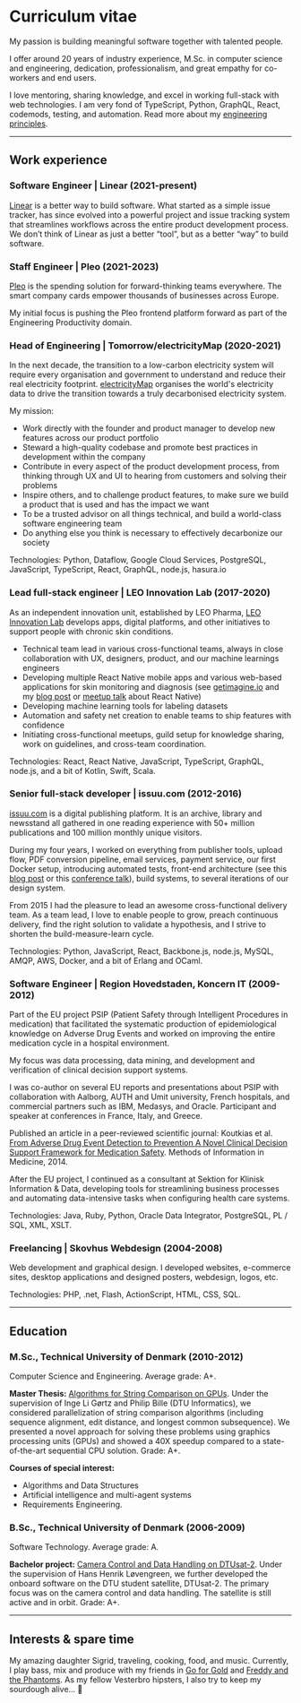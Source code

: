 # Curriculum vitae

My passion is building meaningful software together with talented people.

I offer around 20 years of industry experience, M.Sc. in computer science and engineering, dedication, professionalism, and great empathy for co-workers and end users.

I love mentoring, sharing knowledge, and excel in working full-stack with web technologies. I am very fond of TypeScript, Python, GraphQL, React, codemods, testing, and automation. Read more about my [engineering principles](/blog/software-engineering-principles/).

---

## Work experience

### Software Engineer | Linear (2021-present)

[Linear](https://linear.app) is a better way to build software. What started as a simple issue tracker, has since evolved into a powerful project and issue tracking system that streamlines workflows across the entire product development process. We don’t think of Linear as just a better “tool”, but as a better “way” to build software.

### Staff Engineer | Pleo (2021-2023)

[Pleo](https://pleo.io) is the spending solution for forward-thinking teams everywhere. The smart company cards empower thousands of businesses across Europe.

My initial focus is pushing the Pleo frontend platform forward as part of the Engineering Productivity domain.

### Head of Engineering | Tomorrow/electricityMap (2020-2021)

In the next decade, the transition to a low-carbon electricity system will require every organisation and government to understand and reduce their real electricity footprint. [electricityMap](https://electricitymap.org/) organises the world's electricity data to drive the transition towards a truly decarbonised electricity system.

My mission:

- Work directly with the founder and product manager to develop new features across our product portfolio
- Steward a high-quality codebase and promote best practices in development within the company
- Contribute in every aspect of the product development process, from thinking through UX and UI to hearing from customers and solving their problems
- Inspire others, and to challenge product features, to make sure we build a product that is used and has the impact we want
- To be a trusted advisor on all things technical, and build a world-class software engineering team
- Do anything else you think is necessary to effectively decarbonize our society

Technologies: Python, Dataflow, Google Cloud Services, PostgreSQL, JavaScript, TypeScript, React, GraphQL, node.js, hasura.io

### Lead full-stack engineer | LEO Innovation Lab (2017-2020)

As an independent innovation unit, established by LEO Pharma, [LEO Innovation Lab](https://leoinnovationlab.com/) develops apps, digital platforms, and other initiatives to support people with chronic skin conditions.

- Technical team lead in various cross-functional teams, always in close collaboration with UX, designers, product, and our machine learnings engineers
- Developing multiple React Native mobile apps and various web-based applications for skin monitoring and diagnosis (see [getimagine.io](https://getimagine.io) and my [blog post](/blog/converting-an-app-to-react-native/) or [meetup talk](https://www.youtube.com/watch?v=S12ypU2VFfU) about React Native)
- Developing machine learning tools for labeling datasets
- Automation and safety net creation to enable teams to ship features with confidence
- Initiating cross-functional meetups, guild setup for knowledge sharing, work on guidelines, and cross-team coordination.

Technologies: React, React Native, JavaScript, TypeScript, GraphQL, node.js, and a bit of Kotlin, Swift, Scala.

### Senior full-stack developer | issuu.com (2012-2016)

[issuu.com](https://issuu.com) is a digital publishing platform. It is an archive, library and newsstand all gathered in one reading experience with 50+ million publications and 100 million monthly unique visitors.

During my four years, I worked on everything from publisher tools, upload flow, PDF conversion pipeline, email services, payment service, our first Docker setup, introducing automated tests, front-end architecture (see this [blog post](/blog/abandoning-the-mothership) or this [conference talk](https://vimeo.com/168543655)), build systems, to several iterations of our design system.

From 2015 I had the pleasure to lead an awesome cross-functional delivery team. As a team lead, I love to enable people to grow, preach continuous delivery, find the right solution to validate a hypothesis, and I strive to shorten the build-measure-learn cycle.

Technologies: Python, JavaScript, React, Backbone.js, node.js, MySQL, AMQP, AWS, Docker, and a bit of Erlang and OCaml.

### Software Engineer | Region Hovedstaden, Koncern IT (2009-2012)

Part of the EU project PSIP (Patient Safety through Intelligent Procedures in medication) that facilitated the systematic production of epidemiological knowledge on Adverse Drug Events and worked on improving the entire medication cycle in a hospital environment.

My focus was data processing, data mining, and development and verification of clinical decision support systems.

I was co-author on several EU reports and presentations about PSIP with collaboration with Aalborg, AUTH and Umit university, French hospitals, and commercial partners such as IBM, Medasys, and Oracle. Participant and speaker at conferences in France, Italy, and Greece.

Published an article in a peer-reviewed scientific journal: Koutkias et al. [From Adverse Drug Event Detection to Prevention A Novel Clinical Decision Support Framework for Medication Safety](https://www.researchgate.net/publication/267931932_From_Adverse_Drug_Event_Detection_to_Prevention_A_Novel_Clinical_Decision_Support_Framework_for_Medication_Safety). Methods of Information in Medicine, 2014.

After the EU project, I continued as a consultant at Sektion for Klinisk Information & Data, developing tools for streamlining business processes and automating data-intensive tasks when configuring health care systems.

Technologies: Java, Ruby, Python, Oracle Data Integrator, PostgreSQL, PL / SQL, XML, XSLT.

### Freelancing | Skovhus Webdesign (2004-2008)

Web development and graphical design. I developed websites, e-commerce sites, desktop applications and designed posters, webdesign, logos, etc.

Technologies: PHP, .net, Flash, ActionScript, HTML, CSS, SQL.

---

## Education

### M.Sc., Technical University of Denmark (2010-2012)

Computer Science and Engineering. Average grade: A+.

**Master Thesis:** [Algorithms for String Comparison on GPUs](https://issuu.com/skovhus/docs/string_comparison_on_gpus). Under the supervision of Inge Li Gørtz and Philip Bille (DTU Informatics), we considered parallelization of string comparison algorithms (including sequence alignment, edit distance, and longest common subsequence). We presented a novel approach for solving these problems using graphics processing units (GPUs) and showed a 40X speedup compared to a state-of-the-art sequential CPU solution. Grade: A+.

**Courses of special interest:**

- Algorithms and Data Structures
- Artificial intelligence and multi-agent systems
- Requirements Engineering.

### B.Sc., Technical University of Denmark (2006-2009)

Software Technology. Average grade: A.

**Bachelor project:** [Camera Control and Data Handling on DTUsat-2](http://etd.dtu.dk/thesis/247198/). Under the supervision of Hans Henrik Løvengreen, we further developed the onboard software on the DTU student satellite, DTUsat-2. The primary focus was on the camera control and data handling. The satellite is still active and in orbit. Grade: A+.

---

## Interests & spare time

My amazing daughter Sigrid, traveling, cooking, food, and music. Currently, I play bass, mix and produce with my friends in [Go for Gold](https://goforgold.dk) and [Freddy and the Phantoms](https://www.facebook.com/freddyphan). As my fellow Vesterbro hipsters, I also try to keep my sourdough alive... 🍞
